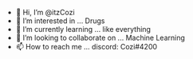 - 👋 Hi, I’m @itzCozi
- 👀 I’m interested in ... Drugs
- 🌱 I’m currently learning ... like everything
- 💞️ I’m looking to collaborate on ... Machine Learning
- 📫 How to reach me ... discord: Cozi#4200

<!---
itzCozi/itzCozi is a ✨ special ✨ repository because its `README.md` (this file) appears on your GitHub profile.
You can click the Preview link to take a look at your changes.
---
